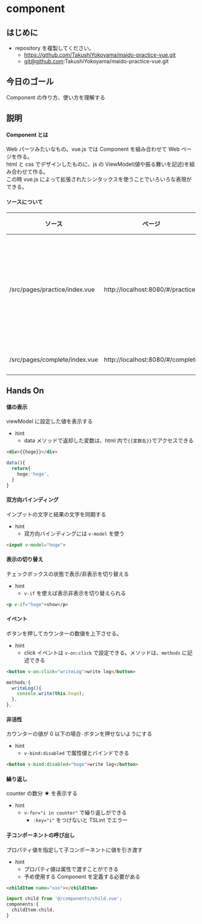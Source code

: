 # component

## はじめに

- repository を複製してください。
  - https://github.com/TakushiYokoyama/maido-practice-vue.git
  - git@github.com:TakushiYokoyama/maido-practice-vue.git

## 今日のゴール

Component の作り方、使い方を理解する

## 説明

#### Component とは

Web パーツみたいなもの。vue.js では Component を組み合わせて Web ページを作る。  
html と css でデザインしたものに、js の ViewModel(値や振る舞いを記述)を組み合わせて作る。  
この時 vue.js によって拡張されたシンタックスを使うことでいろいろな表現ができる。

#### ソースについて

| ソース                        | ページ                           | 説明                     |
| ----------------------------- | -------------------------------- | ------------------------ |
| /src/pages/practice/index.vue | http://localhost:8080/#/practice | これから編集するファイル |
| /src/pages/complete/index.vue | http://localhost:8080/#/complete | 完成系                   |

## Hands On

#### 値の表示

viewModel に設定した値を表示する

- hint
  - data メソッドで返却した変数は、html 内で`{{変数名}}`でアクセスできる

```html
<div>{{hoge}}</div>
```

```typescript
data(){
  return{
    hoge:'hoge',
  }
}
```

#### 双方向バインディング

インプットの文字と結果の文字を同期する

- hint
  - 双方向バインディングには `v-model` を使う

```html
<input v-model="hoge">
```

#### 表示の切り替え

チェックボックスの状態で表示/非表示を切り替える

- hint
  - `v-if` を使えば表示非表示を切り替えられる

```html
<p v-if="hoge">show</p>
```

#### イベント

ボタンを押してカウンターの数値を上下させる。

- hint
  - click イベントは `v-on:click` で設定できる。メソッドは、`methods` に記述できる

```html
<button v-on:click="writeLog">write log</button>
```

```typescript
methods:{
  writeLog(){
    console.write(this.hoge);
  },
},
```

#### 非活性

カウンターの値が 0 以下の場合`-`ボタンを押せないようにする

- hint
  - `v-bind:disabled` で属性値とバインドできる

```html
<button v-bind:disabled="hoge">write log</button>
```

#### 繰り返し

counter の数分 ★ を表示する

- hint
  - `v-for="i in counter"` で繰り返しができる
    - `:key="i"` をつけないと TSLint でエラー

#### 子コンポーネントの呼び出し

プロパティ値を指定して子コンポーネントに値を引き渡す

- hint
  - プロパティ値は属性で渡すことができる
  - 予め使用する Component を定義する必要がある

```html
<childItem name="xxx"></childItem>
```

```typescript
import child from '@/components/child.vue';
components:{
  childItem:child,
}
```
